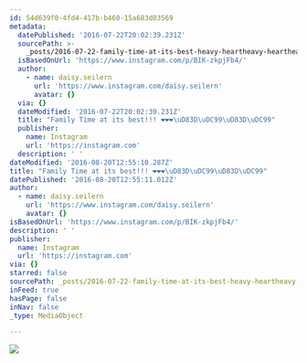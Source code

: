 ```yaml
---
id: 54d639f0-4fd4-417b-b460-15a683d03569
metadata:
  datePublished: '2016-07-22T20:02:39.231Z'
  sourcePath: >-
    _posts/2016-07-22-family-time-at-its-best-heavy-heartheavy-heartheavy-heart.md
  isBasedOnUrl: 'https://www.instagram.com/p/BIK-zkpjFb4/'
  author:
    - name: daisy.seilern
      url: 'https://www.instagram.com/daisy.seilern'
      avatar: {}
  via: {}
  dateModified: '2016-07-22T20:02:39.231Z'
  title: "Family Time at its best!!! ❤️❤️❤️\uD83D\uDC99\uD83D\uDC99"
  publisher:
    name: Instagram
    url: 'https://instagram.com'
  description: ' '
dateModified: '2016-08-20T12:55:10.287Z'
title: "Family Time at its best!!! ❤️❤️❤️\uD83D\uDC99\uD83D\uDC99"
datePublished: '2016-08-20T12:55:11.012Z'
author:
  - name: daisy.seilern
    url: 'https://www.instagram.com/daisy.seilern'
    avatar: {}
isBasedOnUrl: 'https://www.instagram.com/p/BIK-zkpjFb4/'
description: ' '
publisher:
  name: Instagram
  url: 'https://instagram.com'
via: {}
starred: false
sourcePath: _posts/2016-07-22-family-time-at-its-best-heavy-heartheavy-heartheavy-heart.md
inFeed: true
hasPage: false
inNav: false
_type: MediaObject

---
```

![](https://imgflo.herokuapp.com/graph/vahj1ThiexotieMo/084652997881063860a66541c17dc600/croprotate.jpg?cropheight=435&cropwidth=640&degrees=0&input=https%3A%2F%2Fscontent.cdninstagram.com%2Ft51.2885-15%2Fs640x640%2Fsh0.08%2Fe35%2F13739562_638201579670972_1228674696_n.jpg%3Fig_cache_key%3DMTMwMDEyNzY2NTM3ODU4MDIxNg%253D%253D.2&x=0&y=101)